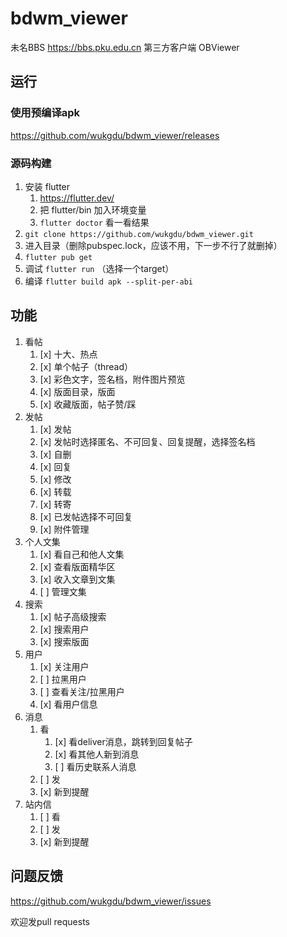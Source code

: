 # bdwm_viewer

未名BBS
https://bbs.pku.edu.cn
第三方客户端
OBViewer

## 运行

### 使用预编译apk
https://github.com/wukgdu/bdwm_viewer/releases

### 源码构建
1. 安装 flutter 
    1. https://flutter.dev/
    2. 把 flutter/bin 加入环境变量
    3. `flutter doctor` 看一看结果
2. `git clone https://github.com/wukgdu/bdwm_viewer.git`
3. 进入目录（删除pubspec.lock，应该不用，下一步不行了就删掉）
4. `flutter pub get`
5. 调试 `flutter run` （选择一个target）
6. 编译 `flutter build apk --split-per-abi`

## 功能
1. 看帖
    1. [x] 十大、热点
    2. [x] 单个帖子（thread）
    3. [x] 彩色文字，签名档，附件图片预览
    4. [x] 版面目录，版面
    5. [x] 收藏版面，帖子赞/踩
2. 发帖
    1. [x] 发帖
    2. [x] 发帖时选择匿名、不可回复、回复提醒，选择签名档
    3. [x] 自删
    4. [x] 回复
    5. [x] 修改
    6. [x] 转载
    7. [x] 转寄
    8. [x] 已发帖选择不可回复
    9. [x] 附件管理
3. 个人文集
    1. [x] 看自己和他人文集
    2. [x] 查看版面精华区
    3. [x] 收入文章到文集
    4. [ ] 管理文集
4. 搜索
    1. [x] 帖子高级搜索
    2. [x] 搜索用户
    3. [x] 搜索版面
5. 用户
    1. [x] 关注用户
    2. [ ] 拉黑用户
    3. [ ] 查看关注/拉黑用户
    4. [x] 看用户信息
6. 消息
    1. 看
        1. [x] 看deliver消息，跳转到回复帖子
        2. [x] 看其他人新到消息
        3. [ ] 看历史联系人消息 
    2. [ ] 发
    3. [x] 新到提醒
7. 站内信
    1. [ ] 看
    2. [ ] 发
    3. [x] 新到提醒

## 问题反馈
https://github.com/wukgdu/bdwm_viewer/issues

欢迎发pull requests

